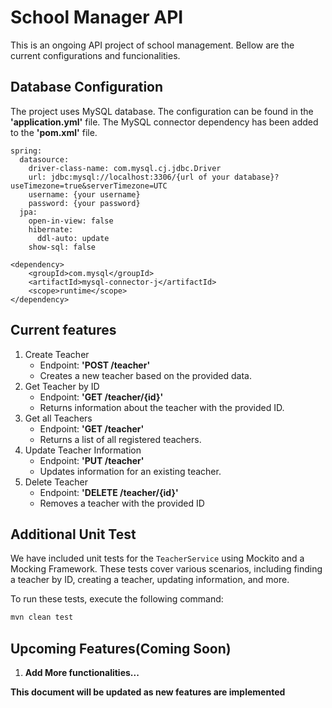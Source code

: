# School Manager API

This is an ongoing API project of school management. Bellow are the current configurations and funcionalities. 

## Database Configuration

The project uses MySQL database. The configuration can be found in the **'application.yml'** file. The MySQL connector dependency has been added to the **'pom.xml'** file.

``` 
spring:
  datasource:
    driver-class-name: com.mysql.cj.jdbc.Driver
    url: jdbc:mysql://localhost:3306/{url of your database}?useTimezone=true&serverTimezone=UTC
    username: {your username}
    password: {your password}
  jpa:
    open-in-view: false
    hibernate:
      ddl-auto: update
    show-sql: false
```
```
<dependency>
    <groupId>com.mysql</groupId>
    <artifactId>mysql-connector-j</artifactId>
    <scope>runtime</scope>
</dependency>
```
## Current features

1. Create Teacher
    * Endpoint: **'POST /teacher'**
    * Creates a new teacher based on the provided data.
2. Get Teacher by ID
    * Endpoint: **'GET /teacher/{id}'**
    * Returns information about the teacher with the provided ID.
3. Get all Teachers
    * Endpoint: **'GET /teacher'**
    * Returns a list of all registered teachers.
4. Update Teacher Information
    * Endpoint: **'PUT /teacher'**
    * Updates information for an existing teacher.
5. Delete Teacher
    * Endpoint: **'DELETE /teacher/{id}'**
    * Removes a teacher with the provided ID

## Additional Unit Test

We have included unit tests for the `TeacherService` using Mockito and a Mocking Framework. These tests cover various scenarios, including finding a teacher by ID, creating a teacher, updating information, and more.

To run these tests, execute the following command:

```bash
mvn clean test
```

## Upcoming Features(Coming Soon)
1. **Add More functionalities...**

**This document will be updated as new features are implemented**
